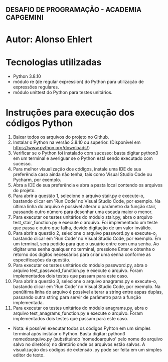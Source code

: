 ## DESAFIO DE PROGRAMAÇÃO - ACADEMIA CAPGEMINI

# Autor: Alonso Ehlert

# Tecnologias utilizadas

* Python 3.8.10 
* módulo re (de regular expression) do Python para utilização de expressões regulares.
* módulo unittest do Python para testes unitários.

# Instruções para execução dos códigos Python 

1) Baixar todos os arquivos do projeto no Github.
2) Instalar o Python na versão 3.8.10 ou superior. (Disponível em https://www.python.org/downloads/)
3) Verificar se o Python foi instalado com sucesso: basta digitar python3 em um terminal e averiguar se o
Python está sendo executado com sucesso.
4) Para melhor visualização dos códigos, instale uma IDE de sua preferência caso ainda não tenha, tais como Visual Studio Code ou Pycharm, por exemplo. 
5) Abra a IDE de sua preferência e abra a pasta local contendo os arquivos do projeto. 
6) Para abrir a questão 1, selecione o arquivo stair.py e execute-o, bastando clicar em 'Run Code' no Visual Studio Code, por exemplo. Na última linha do arquivo é possível alterar o parâmetro da função stair, passando outro número para desenhar uma escada maior o menor. 
7) Para executar os testes unitários do módulo stair.py, abra o arquivo test_stair_function.py e execute o arquivo. Foi implementado um teste que passa e outro que falha, devido digitação de um valor inválido. 
8) Para abrir a questão 2, selecione o arquivo password.py e execute-o, bastando clicar em 'Run Code' no Visual Studio Code, por exemplo. Em um terminal, será pedido para que o usuário entre com uma senha. Ao digitar uma senha qualquer no terminal, pressione Enter e obtenha o retorno dos dígitos necessários para criar uma senha conforme as especificações da questão. 
9) Para executar os testes unitários do módulo password.py, abra o arquivo test_password_function.py e execute o arquivo. Foram implementados dois testes que passam para este caso. 
10) Para abrir a questão 3, selecione o arquivo anagrams.py e execute-o, bastando clicar em 'Run Code' no Visual Studio Code, por exemplo. Na penúltima linha do arquivo é possível alterar a string entre aspas duplas, passando outra string para servir de parâmetro para a função implementada. 
11) Para executar os testes unitários do módulo anagrams.py, abra o arquivo test_anagrams_function.py e execute o arquivo. Foram implementados dois testes que passam para este caso. 

* Nota: é possível executar todos os códigos Pyhton em um simples terminal após instalar o Python. Basta digitar: python3 nomedoarquivo.py (substituindo 'nomedoarquivo' pelo nome do arquivo salvo no diretório) no diretório onde os arquivos estão salvos. A visualização dos códigos de extensão .py pode ser feita em um simples editor de texto. 

